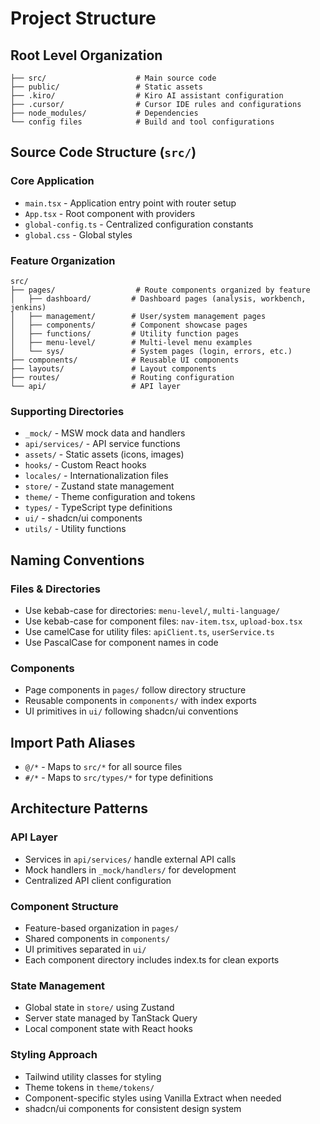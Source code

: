 # Project Structure

## Root Level Organization
```
├── src/                    # Main source code
├── public/                 # Static assets
├── .kiro/                  # Kiro AI assistant configuration
├── .cursor/                # Cursor IDE rules and configurations
├── node_modules/           # Dependencies
└── config files            # Build and tool configurations
```

## Source Code Structure (`src/`)

### Core Application
- `main.tsx` - Application entry point with router setup
- `App.tsx` - Root component with providers
- `global-config.ts` - Centralized configuration constants
- `global.css` - Global styles

### Feature Organization
```
src/
├── pages/                  # Route components organized by feature
│   ├── dashboard/         # Dashboard pages (analysis, workbench, jenkins)
│   ├── management/        # User/system management pages
│   ├── components/        # Component showcase pages
│   ├── functions/         # Utility function pages
│   ├── menu-level/        # Multi-level menu examples
│   └── sys/               # System pages (login, errors, etc.)
├── components/            # Reusable UI components
├── layouts/               # Layout components
├── routes/                # Routing configuration
└── api/                   # API layer
```

### Supporting Directories
- `_mock/` - MSW mock data and handlers
- `api/services/` - API service functions
- `assets/` - Static assets (icons, images)
- `hooks/` - Custom React hooks
- `locales/` - Internationalization files
- `store/` - Zustand state management
- `theme/` - Theme configuration and tokens
- `types/` - TypeScript type definitions
- `ui/` - shadcn/ui components
- `utils/` - Utility functions

## Naming Conventions

### Files & Directories
- Use kebab-case for directories: `menu-level/`, `multi-language/`
- Use kebab-case for component files: `nav-item.tsx`, `upload-box.tsx`
- Use camelCase for utility files: `apiClient.ts`, `userService.ts`
- Use PascalCase for component names in code

### Components
- Page components in `pages/` follow directory structure
- Reusable components in `components/` with index exports
- UI primitives in `ui/` following shadcn/ui conventions

## Import Path Aliases
- `@/*` - Maps to `src/*` for all source files
- `#/*` - Maps to `src/types/*` for type definitions

## Architecture Patterns

### API Layer
- Services in `api/services/` handle external API calls
- Mock handlers in `_mock/handlers/` for development
- Centralized API client configuration

### Component Structure
- Feature-based organization in `pages/`
- Shared components in `components/`
- UI primitives separated in `ui/`
- Each component directory includes index.ts for clean exports

### State Management
- Global state in `store/` using Zustand
- Server state managed by TanStack Query
- Local component state with React hooks

### Styling Approach
- Tailwind utility classes for styling
- Theme tokens in `theme/tokens/`
- Component-specific styles using Vanilla Extract when needed
- shadcn/ui components for consistent design system